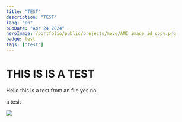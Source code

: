 ```yaml
---
title: "TEST"
description: "TEST"
lang: "en"
pubDate: "Apr 24 2024"
heroImage: /portfolio/public/projects/move/AMI_image_id_copy.png
badge: test
tags: ["test"]
---
```


# THIS IS IS A TEST
Hello this is a test from an file yes no

a tesit

![](/portfolio/public/projects/move/After_Kubernetes.drawio.png)